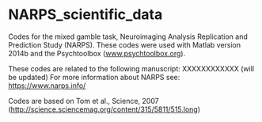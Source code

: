 # NARPS_scientific_data
Codes for the mixed gamble task, Neuroimaging Analysis Replication and Prediction Study (NARPS).
These codes were used with Matlab version 2014b and the Psychtoolbox (www.psychtoolbox.org). 

These codes are related to the following manuscript: XXXXXXXXXXXX (will be updated)
For more information about NARPS see: https://www.narps.info/

Codes are based on Tom et al., Science, 2007 (http://science.sciencemag.org/content/315/5811/515.long)
